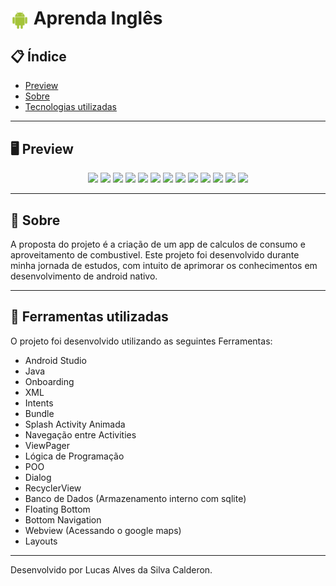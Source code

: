 # <img align="center" alt="Daniel-HTML" height="30" width="30" src="https://raw.githubusercontent.com/devicons/devicon/master/icons/android/android-original.svg"> Aprenda Inglês




<div align="center">
</div>

## 📋 Índice

- [Preview](#-Preview)
- [Sobre](#-Sobre)
- [Tecnologias utilizadas](#-Ferramentas-utilizadas)

---

## 🖥 Preview

<div align="center">

 <img src="https://user-images.githubusercontent.com/87238842/182443779-4e5a32d7-0acf-4ca8-9f83-07a5bf5fe154.png" width="150">
 <img src="https://user-images.githubusercontent.com/87238842/182443784-26c002f9-d8db-4883-81f0-388c01d4a592.png" width="150">
 <img src="https://user-images.githubusercontent.com/87238842/182443788-da8b56ca-ed67-4c62-8bcb-a3618cb55e74.png" width="150">
 <img src="https://user-images.githubusercontent.com/87238842/182443789-d8422e88-769a-4e7e-a680-721ca0726687.png" width="150">
 <img src="https://user-images.githubusercontent.com/87238842/182443790-4c943e25-e27b-40d6-8ad5-800f04cbd90b.png" width="150">

 <img src="https://user-images.githubusercontent.com/87238842/182443797-c9656c2f-c871-4cfd-ac1d-3be979a082ff.png" width="150">
 <img src="https://user-images.githubusercontent.com/87238842/182443800-67ea6f06-6058-46f7-8bec-8aab632fe78c.png" width="150">
 <img src="https://user-images.githubusercontent.com/87238842/182443801-802bc1b0-4aa9-48cd-a25c-ebc798ffc522.png" width="150">
 <img src="https://user-images.githubusercontent.com/87238842/182443802-f2f1b110-0a69-4ff3-a133-2a89ef08dd45.png" width="150">
 <img src="https://user-images.githubusercontent.com/87238842/182443806-74930bdb-6385-45fe-a8cb-bc6a957172d3.png" width="150">
 <img src="https://user-images.githubusercontent.com/87238842/182443808-41c42b27-03bb-45dc-a0f0-892daba8375d.png" width="150">
 <img src="https://user-images.githubusercontent.com/87238842/182443812-ab9d2add-de35-42d9-abef-105af8295df5.png" width="150">
  <img src="(https://user-images.githubusercontent.com/87238842/182443791-b660906c-6b09-4e29-95f3-33ad00bc2e4f.png" width="150">



 
</div>

---

## 📖 Sobre

A proposta do projeto é a criação de um app de calculos de consumo e aproveitamento de combustivel.
Este projeto foi desenvolvido durante minha jornada de estudos, com intuito de aprimorar os conhecimentos em desenvolvimento de android nativo.

---

## 🚀 Ferramentas utilizadas

O projeto foi desenvolvido utilizando as seguintes Ferramentas:

- Android Studio
- Java
- Onboarding
- XML
- Intents
- Bundle
- Splash Activity Animada
- Navegação entre Activities
- ViewPager
- Lógica de Programação
- POO
- Dialog
- RecyclerView
- Banco de Dados (Armazenamento interno com sqlite)
- Floating Bottom
- Bottom Navigation
- Webview (Acessando o google maps)
- Layouts

---

Desenvolvido por Lucas Alves da Silva Calderon.
